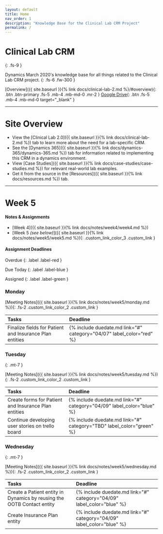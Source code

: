 ```yaml
---
layout: default
title: Home
nav_order: 1
description: "Knowledge Base for the Clinical Lab CRM Project"
permalink: /
---
```


# Clinical Lab CRM
{: .fs-9 }

Dynamics March 2020's knowledge base for all things related to the Clinical Lab CRM project.
{: .fs-6 .fw-300 }

[Overview]({{ site.baseurl }}{% link docs/clinical-lab-2.md %}/#overview){: .btn .btn-primary .fs-5 .mb-4 .mb-md-0 .mr-2 } [Google Drive](https://drive.google.com/open?id=1xDlI5coKriTfpO905Qem_bBsx48Ow1q5){: .btn .fs-5 .mb-4 .mb-md-0 target="_blank" }

---

# Site Overview

- View the [Clinical Lab 2.0]({{ site.baseurl }}{% link docs/clinical-lab-2.md %}) tab to learn more about the need for a lab-specific CRM.
- See the [Dynamics 365]({{ site.baseurl }}{% link docs/dynamics-365/dynamics-365.md %}) tab for information related to implementing this CRM in a dynamics environment.   
- View [Case Studies]({{ site.baseurl }}{% link docs/case-studies/case-studies.md %}) for relevant real-world lab examples. 
- Get it from the source in the [Resources]({{ site.baseurl }}{% link docs/resources.md %}) tab.

---

# Week 5

<div class="code-example mb-7" markdown="1">

#### Notes & Assignments

- [Week 4]({{ site.baseurl }}{% link docs/notes/week4/week4.md %})
- [Week 5 _(see below)_]({{ site.baseurl }}{% link docs/notes/week5/week5.md %}){: .custom_link_color_3 .custom_link }

</div>

#### Assignment Deadlines

Overdue
{: .label .label-red }

Due Today
{: .label .label-blue }

Assigned
{: .label .label-green }

### Monday

[Meeting Notes]({{ site.baseurl }}{% link docs/notes/week5/monday.md %}){: .fs-2 .custom_link_color_2 .custom_link }

| Tasks | Deadline |
|:-|:-|
| Finalize fields for Patient and Insurance Plan entities | {% include duedate.md link="#" category="04/07" label_color="red" %} |

### Tuesday
{: .mt-7 }

[Meeting Notes]({{ site.baseurl }}{% link docs/notes/week5/tuesday.md %}){: .fs-2 .custom_link_color_2 .custom_link }

| Tasks | Deadline |
|:-|:-|
| Create forms for Patient and Insurance Plan entities | {% include duedate.md link="#" category="04/09" label_color="blue" %} |
| Continue developing user stories on trello board | {% include duedate.md link="#" category="TBD" label_color="green" %} |

### Wednesday
{: .mt-7 }

[Meeting Notes]({{ site.baseurl }}{% link docs/notes/week5/wednesday.md %}){: .fs-2 .custom_link_color_2 .custom_link }

| Tasks                               | Deadline                                                               |
|:------------------------------------|:-----------------------------------------------------------------------|
| Create a Patient entity in Dynamics by reusing the OOTB Contact entity | {% include duedate.md link="#" category="04/09" label_color="blue" %} |
| Create Insurance Plan entity | {% include duedate.md link="#" category="04/09" label_color="blue" %} |